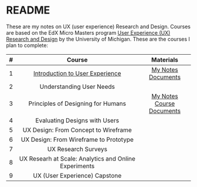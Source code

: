 # README

These are my notes on UX (user experience) Research and Design. Courses are based on the EdX Micro Masters program [User Experience (UX) Research and Design](https://www.edx.org/micromasters/michiganx-user-experience-ux-research-and-design) by the University of Michigan. These are the courses I plan to complete:

|#|Course|Materials|
|:---:|:---:|:---:|
|1|[Introduction to User Experience](https://www.edx.org/course/introduction-to-user-experience)|[My Notes](https://github.com/coolinmc6/design-ux-ui/blob/master/UMI-Intro-to-User-Experience/Notes.md)<br>[Documents](https://github.com/coolinmc6/design-ux-ui/tree/master/UMI-Intro-to-User-Experience/Course-Documents)|
|2|Understanding User Needs||
|3|Principles of Designing for Humans|[My Notes](https://github.com/coolinmc6/design-ux-ui/blob/master/UMI-Principles-of-Designing-for-Humans/Notes.md)<br>[Course Documents](https://github.com/coolinmc6/design-ux-ui/tree/master/UMI-Principles-of-Designing-for-Humans/Course-Documents)|
|4|Evaluating Designs with Users||
|5|UX Design: From Concept to Wireframe||
|6|UX Design: From Wireframe to Prototype||
|7|UX Research Surveys||
|8|UX Researh at Scale: Analytics and Online Experiments||
|9|UX (User Experience) Capstone||
